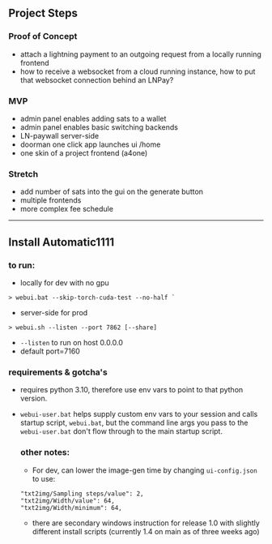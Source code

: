 ## Project Steps

### Proof of Concept
-  attach a lightning payment to an outgoing request from a locally running frontend
-  how to receive a websocket from a cloud running instance,
how to put that websocket connection behind an LNPay?

### MVP
- admin panel enables adding sats to a wallet
- admin panel enables basic switching backends
- LN-paywall server-side
- doorman one click app launches ui /home
- one skin of a project frontend (a4one)

### Stretch
- add number of sats into the gui on the generate button 
- multiple frontends
- more complex fee schedule

----------
 ## Install Automatic1111

### to run:
- locally for dev with no gpu
```
> webui.bat --skip-torch-cuda-test --no-half `
```

- server-side for prod
```
> webui.sh --listen --port 7862 [--share]
```

- `--listen` to run on host 0.0.0.0
- default port=7160

### requirements & gotcha's
- requires python 3.10, therefore use env vars to point to that python version.
- `webui-user.bat` helps supply custom env vars to your session and calls startup script, `webui.bat`, but the command line args you pass to the `webui-user.bat` don't flow through to the main startup script.


    ### other notes:
    - For dev, can lower the image-gen time by changing `ui-config.json` to use:
    ```
    "txt2img/Sampling steps/value": 2,
    "txt2img/Width/value": 64,
    "txt2img/Width/minimum": 64,
    ```
    - there are secondary windows instruction for release 1.0 with slightly different install scripts (currently 1.4 on main as of three weeks ago)
